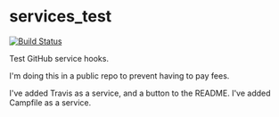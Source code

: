 services_test
=============

[![Build Status](https://travis-ci.org/jsh/services_test.svg?branch=master)](https://travis-ci.org/jsh/services_test)

Test GitHub service hooks.

I'm doing this in a public repo to prevent having to pay fees.

I've added Travis as a service, and a button to the README.
I've added Campfile as a service.
